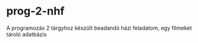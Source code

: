 # prog-2-nhf
A programozás 2 tárgyhoz készült beadandó házi feladatom, egy filmeket tároló adatbázis
